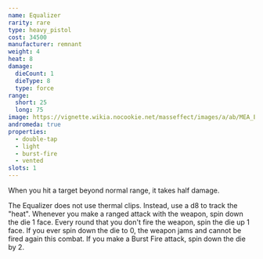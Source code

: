 ```yaml
---
name: Equalizer
rarity: rare
type: heavy_pistol
cost: 34500
manufacturer: remnant
weight: 4
heat: 8
damage:
  dieCount: 1
  dieType: 8
  type: force
range:
  short: 25
  long: 75
image: https://vignette.wikia.nocookie.net/masseffect/images/a/ab/MEA_Equalizer_MP.png/revision/latest?cb=20180529214418
andromeda: true
properties:
  - double-tap
  - light
  - burst-fire
  - vented
slots: 1
---
```

When you hit a target beyond normal range, it takes half damage.

The Equalizer does not use thermal clips. Instead, use a d8 to track the "heat". Whenever you make a 
ranged attack with the weapon, spin down the die 1 face. Every round that you don't fire the weapon, 
spin the die up 1 face. If you ever spin down the die to 0, the weapon jams and cannot be fired 
again this combat. If you make a Burst Fire attack, spin down the die by 2.  